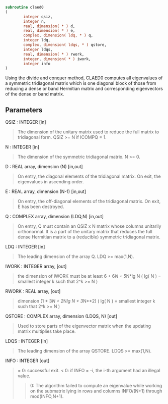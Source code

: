 ```fortran
subroutine claed0
(
        integer qsiz,
        integer n,
        real, dimension( * ) d,
        real, dimension( * ) e,
        complex, dimension( ldq, * ) q,
        integer ldq,
        complex, dimension( ldqs, * ) qstore,
        integer ldqs,
        real, dimension( * ) rwork,
        integer, dimension( * ) iwork,
        integer info
)
```

Using the divide and conquer method, CLAED0 computes all eigenvalues
of a symmetric tridiagonal matrix which is one diagonal block of
those from reducing a dense or band Hermitian matrix and
corresponding eigenvectors of the dense or band matrix.

## Parameters
QSIZ : INTEGER [in]
> The dimension of the unitary matrix used to reduce
> the full matrix to tridiagonal form.  QSIZ >= N if ICOMPQ = 1.

N : INTEGER [in]
> The dimension of the symmetric tridiagonal matrix.  N >= 0.

D : REAL array, dimension (N) [in,out]
> On entry, the diagonal elements of the tridiagonal matrix.
> On exit, the eigenvalues in ascending order.

E : REAL array, dimension (N-1) [in,out]
> On entry, the off-diagonal elements of the tridiagonal matrix.
> On exit, E has been destroyed.

Q : COMPLEX array, dimension (LDQ,N) [in,out]
> On entry, Q must contain an QSIZ x N matrix whose columns
> unitarily orthonormal. It is a part of the unitary matrix
> that reduces the full dense Hermitian matrix to a
> (reducible) symmetric tridiagonal matrix.

LDQ : INTEGER [in]
> The leading dimension of the array Q.  LDQ >= max(1,N).

IWORK : INTEGER array, [out]
> the dimension of IWORK must be at least
> 6 + 6*N + 5*N*lg N
> ( lg( N ) = smallest integer k
> such that 2^k >= N )

RWORK : REAL array, [out]
> dimension (1 + 3*N + 2*N*lg N + 3*N**2)
> ( lg( N ) = smallest integer k
> such that 2^k >= N )

QSTORE : COMPLEX array, dimension (LDQS, N) [out]
> Used to store parts of
> the eigenvector matrix when the updating matrix multiplies
> take place.

LDQS : INTEGER [in]
> The leading dimension of the array QSTORE.
> LDQS >= max(1,N).

INFO : INTEGER [out]
> = 0:  successful exit.
> < 0:  if INFO = -i, the i-th argument had an illegal value.
> > 0:  The algorithm failed to compute an eigenvalue while
> working on the submatrix lying in rows and columns
> INFO/(N+1) through mod(INFO,N+1).

